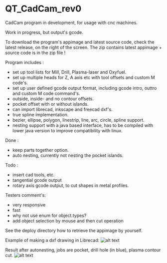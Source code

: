 # QT_CadCam_rev0
CadCam program in development, for usage with cnc machines.

Work in progress, but output's gcode.

To download the program's appimage and latest source code, check the latest release, on the right of the screen.
The zip contains latest appimage + source code is in the zip file !

Program includes :

- set up tool lists for Mill, Drill, Plasma-laser and Oxyfuel.
- set up multiple heads for Z, A axis etc with tool offsets and custom M code's.
- set up user defined gcode output format, including gcode intro, outtro and custom M code command's.
- outside, inside- and no contour offsets.
- pocket offset with or without islands.
- can import librecad, inkscape and freecad dxf's.
- true spline implementation.
- bezier, ellipse, polygon, linestrip, line, arc, circle, spline support.
- nesting support with a java based interface, has to be compiled with lower java version to improve compatibility with linux.

Done :
- keep parts together option.
- auto nesting, currently not nesting the pocket islands.

Todo :
- insert cad tools, etc.
- tangential gcode output
- rotary axis gcode output, to cut shapes in metal profiles.

Testers comment's:
- very responsive
- fast
- why not use enum for object.types?
- add object selection by mouse and then cut operation

See the deploy directory how to retrieve the appimage by yourself.

Example of making a dxf drawing in Librecad:
![alt text](https://github.com/grotius-cnc/QT_CadCam_rev0/blob/master/librecad_example.png)

Result after autonesting, jobs are pocket, drill hole (in blue), plasma contour cut.
![alt text](https://github.com/grotius-cnc/QT_CadCam_rev0/blob/master/result.png)


